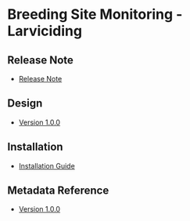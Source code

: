 # Breeding Site Monitoring - Larviciding

## Release Note

- [Release Note](#ento-bsm-larv-release-note)

## Design

- [Version 1.0.0](#ento-bsm-larv-design)

## Installation

- [Installation Guide](#ento-bsm-larv-installation)

## Metadata Reference

- [Version 1.0.0](https://packages.dhis2.org/en/ENTO_BSM/1.0.0/DHIS2.37/ENTO_BSM_LARV_1.0.0_DHIS2.37.xlsx)
